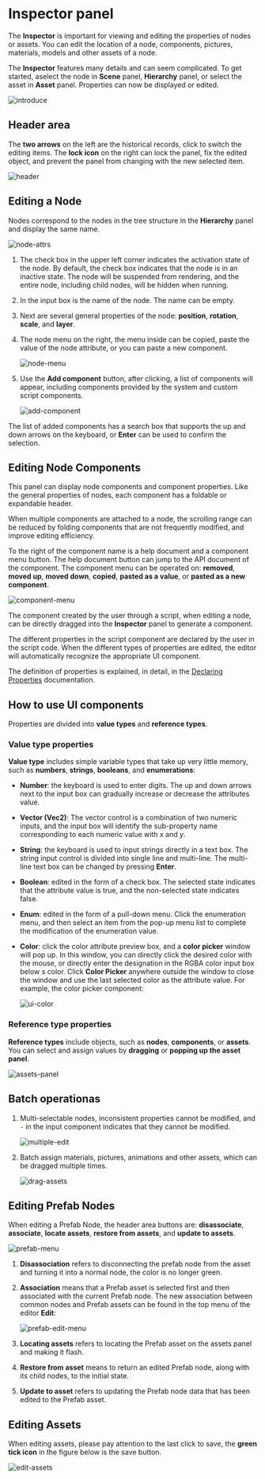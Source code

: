 # Inspector panel

The **Inspector** is important for viewing and editing the properties of nodes or assets. You can edit the location of a node, components, pictures, materials, models and other assets of a node. 

The **Inspector** features many details and can seem complicated. To get started, aselect the node in **Scene** panel, **Hierarchy** panel, or select the asset in **Asset** panel. Properties can now be displayed or edited.

![introduce](index/introduce.gif)

## Header area

The **two arrows** on the left are the historical records, click to switch the editing items. The **lock icon** on the right can lock the panel, fix the edited object, and prevent the panel from changing with the new selected item.

![header](index/header.png)

## Editing a Node

Nodes correspond to the nodes in the tree structure in the **Hierarchy** panel and display the same name.

![node-attrs](index/node-attrs.png)

1. The check box in the upper left corner indicates the activation state of the node. By default, the check box indicates that the node is in an inactive state. The node will be suspended from rendering, and the entire node, including child nodes, will be hidden when running.
2. In the input box is the name of the node. The name can be empty.
3. Next are several general properties of the node: **position**, **rotation**, **scale**, and **layer**.
4. The node menu on the right, the menu inside can be copied, paste the value of the node attribute, or you can paste a new component.

    ![node-menu](index/node-menu.png)

5. Use the **Add component** button, after clicking, a list of components will appear, including components provided by the system and custom script components.

    ![add-component](index/add-component.png)

The list of added components has a search box that supports the up and down arrows on the keyboard, or **Enter** can be used to confirm the selection.

## Editing Node Components

This panel can display node components and component properties.
Like the general properties of nodes, each component has a foldable or expandable header.

When multiple components are attached to a node, the scrolling range can be reduced by folding components that are not frequently modified, and improve editing efficiency.

To the right of the component name is a help document and a component menu button. The help document button can jump to the API document of the component. The component menu can be operated on: **removed**, **moved up**, **moved down**, **copied**, **pasted as a value**, or **pasted as a new component**.

![component-menu](index/component-menu.png)

The component created by the user through a script, when editing a node, can be directly dragged into the **Inspector** panel to generate a component.

The different properties in the script component are declared by the user in the script code. When the different types of properties are edited, the editor will automatically recognize the appropriate UI component.

The definition of properties is explained, in detail, in the [Declaring Properties](../../scripting/ccclass.md#property) documentation.

## How to use UI components

Properties are divided into **value types** and **reference types**.

### Value type properties

**Value type** includes simple variable types that take up very little memory, such as **numbers**, **strings**, **booleans**, and **enumerations**:

- **Number**: the keyboard is used to enter digits. The up and down arrows next to the input box can gradually increase or decrease the attributes value.
- **Vector (Vec2)**: The vector control is a combination of two numeric inputs, and the input box will identify the sub-property name corresponding to each numeric value with *x* and *y*.
- **String**: the keyboard is used to input strings directly in a text box. The string input control is divided into single line and multi-line. The multi-line text box can be changed by pressing **Enter**.
- **Boolean**: edited in the form of a check box. The selected state indicates that the attribute value is true, and the non-selected state indicates false.
- **Enum**: edited in the form of a pull-down menu. Click the enumeration menu, and then select an item from the pop-up menu list to complete the modification of the enumeration value.
- **Color**: click the color attribute preview box, and a **color picker** window will pop up. In this window, you can directly click the desired color with the mouse, or directly enter the designation in the RGBA color input box below s color. Click **Color Picker** anywhere outside the window to close the window and use the last selected color as the attribute value. For example, the color picker component:

  ![ui-color](index/ui-color.png)

### Reference type properties

**Reference types** include objects, such as **nodes**, **components**, or **assets**. You can select and assign values ​​by **dragging** or **popping up the asset panel**.

![assets-panel](index/assets-panel.png)

## Batch operationas

1. Multi-selectable nodes, inconsistent properties cannot be modified, and `-` in the input component indicates that they cannot be modified.

    ![multiple-edit](index/multiple-edit.png)

2. Batch assign materials, pictures, animations and other assets, which can be dragged multiple times.

    ![drag-assets](index/drag-assets.png)

## Editing Prefab Nodes

When editing a Prefab Node, the header area buttons are: **disassociate**, **associate**, **locate assets**, **restore from assets**, and **update to assets**.

![prefab-menu](index/prefab-menu.png)

1. **Disassociation** refers to disconnecting the prefab node from the asset and turning it into a normal node, the color is no longer green.
2. **Association** means that a Prefab asset is selected first and then associated with the current Prefab node. The new association between common nodes and Prefab assets can be found in the top menu of the editor **Edit**:

    ![prefab-edit-menu](index/prefab-edit-menu.png)

3. **Locating assets** refers to locating the Prefab asset on the assets panel and making it flash.
4. **Restore from asset** means to return an edited Prefab node, along with its child nodes, to the initial state.
5. **Update to asset** refers to updating the Prefab node data that has been edited to the Prefab asset.

## Editing Assets

When editing assets, please pay attention to the last click to save, the **green tick icon** in the figure below is the save button.

![edit-assets](index/edit-assets.png)
